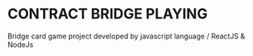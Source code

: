 # CONTRACT BRIDGE PLAYING
Bridge card game project
developed by javascript language / ReactJS & NodeJs

